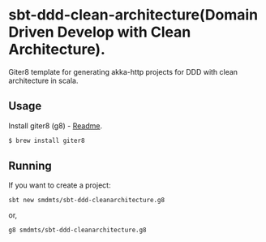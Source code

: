# sbt-ddd-clean-architecture(Domain Driven Develop with Clean Architecture).

Giter8 template for generating akka-http projects for DDD with clean architecture in scala.

## Usage

Install giter8 (g8) - [Readme](http://github.com/n8han/giter8#readme).

```sh
$ brew install giter8
```

## Running

If you want to create a project:

```
sbt new smdmts/sbt-ddd-cleanarchitecture.g8
```

or,

```
g8 smdmts/sbt-ddd-cleanarchitecture.g8
```
